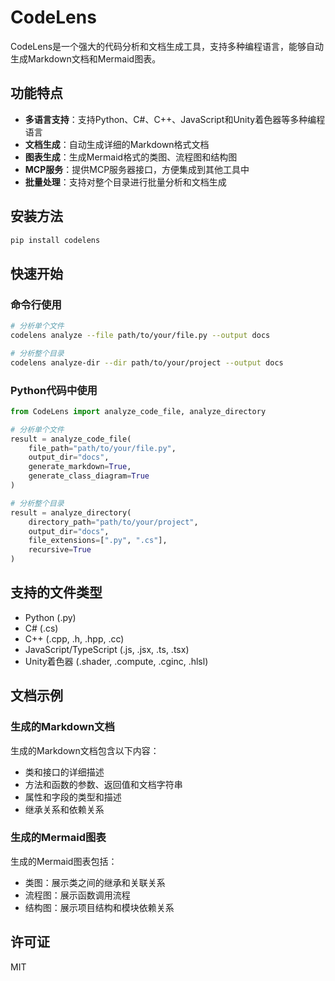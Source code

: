# CodeLens

CodeLens是一个强大的代码分析和文档生成工具，支持多种编程语言，能够自动生成Markdown文档和Mermaid图表。

## 功能特点

- **多语言支持**：支持Python、C#、C++、JavaScript和Unity着色器等多种编程语言
- **文档生成**：自动生成详细的Markdown格式文档
- **图表生成**：生成Mermaid格式的类图、流程图和结构图
- **MCP服务**：提供MCP服务器接口，方便集成到其他工具中
- **批量处理**：支持对整个目录进行批量分析和文档生成

## 安装方法

```bash
pip install codelens
```

## 快速开始

### 命令行使用

```bash
# 分析单个文件
codelens analyze --file path/to/your/file.py --output docs

# 分析整个目录
codelens analyze-dir --dir path/to/your/project --output docs
```

### Python代码中使用

```python
from CodeLens import analyze_code_file, analyze_directory

# 分析单个文件
result = analyze_code_file(
    file_path="path/to/your/file.py",
    output_dir="docs",
    generate_markdown=True,
    generate_class_diagram=True
)

# 分析整个目录
result = analyze_directory(
    directory_path="path/to/your/project",
    output_dir="docs",
    file_extensions=[".py", ".cs"],
    recursive=True
)
```

## 支持的文件类型

- Python (.py)
- C# (.cs)
- C++ (.cpp, .h, .hpp, .cc)
- JavaScript/TypeScript (.js, .jsx, .ts, .tsx)
- Unity着色器 (.shader, .compute, .cginc, .hlsl)

## 文档示例

### 生成的Markdown文档

生成的Markdown文档包含以下内容：

- 类和接口的详细描述
- 方法和函数的参数、返回值和文档字符串
- 属性和字段的类型和描述
- 继承关系和依赖关系

### 生成的Mermaid图表

生成的Mermaid图表包括：

- 类图：展示类之间的继承和关联关系
- 流程图：展示函数调用流程
- 结构图：展示项目结构和模块依赖关系

## 许可证

MIT